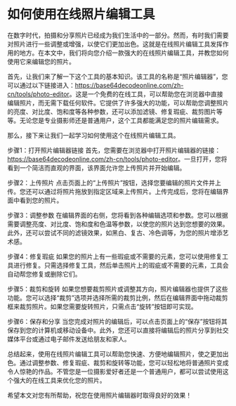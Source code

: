 如何使用在线照片编辑工具
============

在数字时代，拍摄和分享照片已经成为我们生活中的一部分。然而，有时我们需要对照片进行一些调整或增强，以使它们更加出色。这就是在线照片编辑工具发挥作用的地方。在本文中，我们将向您介绍一款强大的在线照片编辑工具，并教您如何使用它来编辑您的照片。

首先，让我们来了解一下这个工具的基本知识。该工具的名称是“照片编辑器”，您可以通过以下链接进入：<https://base64decodeonline.com/zh-cn/tools/photo-editor>。这是一个免费的在线工具，可以帮助您在浏览器中直接编辑照片，而无需下载任何软件。它提供了许多强大的功能，可以帮助您调整照片的亮度、对比度、饱和度等各种参数，还可以添加滤镜、修复瑕疵、裁剪图片等等。无论您是专业摄影师还是普通用户，这个工具都能满足您的照片编辑需求。

那么，接下来让我们一起学习如何使用这个在线照片编辑工具。

步骤1：打开照片编辑器链接 首先，您需要在浏览器中打开照片编辑器的链接：<https://base64decodeonline.com/zh-cn/tools/photo-editor>。一旦打开，您将看到一个简洁而直观的界面，该界面允许您上传照片并开始编辑。

步骤2：上传照片 点击页面上的“上传照片”按钮，选择您要编辑的照片文件并上传。您还可以通过将照片拖放到指定区域来上传照片。上传完成后，您将在编辑界面中看到您的照片。

步骤3：调整参数 在编辑界面的右侧，您将看到各种编辑选项和参数。您可以根据需要调整亮度、对比度、饱和度和色温等参数，以使您的照片达到您想要的效果。此外，还可以尝试不同的滤镜效果，如黑白、复古、冷色调等，为您的照片增添艺术感。

步骤4：修复瑕疵 如果您的照片上有一些瑕疵或不需要的元素，您可以使用修复工具进行修复。只需选择修复工具，然后单击照片上的瑕疵或不需要的元素，工具会自动帮您修复或删除它们。

步骤5：裁剪和旋转 如果您想要裁剪照片或调整其方向，照片编辑器也提供了这些功能。您可以选择“裁剪”选项并选择所需的裁剪比例，然后在编辑界面中拖动裁剪框来裁剪照片。如果您需要旋转照片，只需点击“旋转”按钮即可实现。

步骤6：保存和分享 当您完成对照片的编辑后，可以点击页面上的“保存”按钮将其保存到您的计算机或移动设备中。此外，您还可以直接将编辑后的照片分享到社交媒体平台或通过电子邮件发送给朋友和家人。

总结起来，使用在线照片编辑工具可以帮助您快速、方便地编辑照片，使之更加出色。通过调整参数、修复瑕疵、裁剪和旋转等功能，您可以轻松地将普通照片变成令人惊艳的作品。不管您是一位摄影爱好者还是一个普通用户，都可以尝试使用这个强大的在线工具来优化您的照片。

希望本文对您有所帮助，祝您在使用照片编辑器时取得良好的效果！